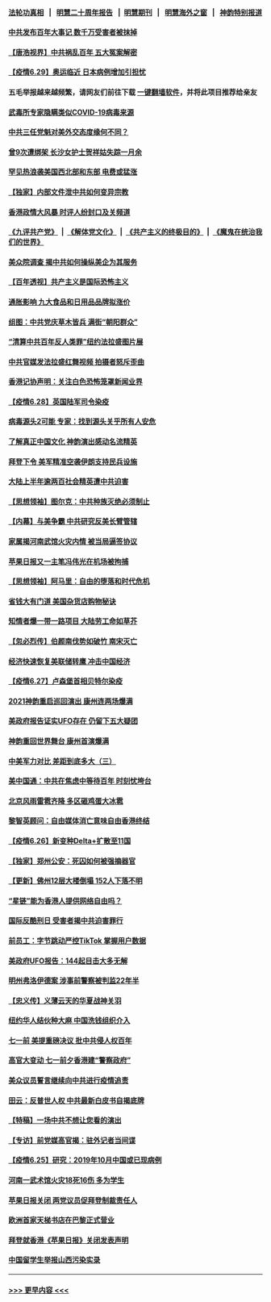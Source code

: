 #### [法轮功真相](https://github.com/gfw-breaker/truth/blob/master/README.md?t=0) &nbsp;&nbsp;|&nbsp;&nbsp; [明慧二十周年报告](https://github.com/gfw-breaker/mh-reports/blob/master/README.md?t=0) &nbsp;&nbsp;|&nbsp;&nbsp;[明慧期刊](https://github.com/gfw-breaker/mh-qikan) &nbsp;&nbsp;|&nbsp;&nbsp; [明慧海外之窗](https://github.com/gfw-breaker/mh-news/blob/master/README.md?t=0) &nbsp;&nbsp;|&nbsp;&nbsp; [神韵特别报道](https://github.com/gfw-breaker/mh-news/blob/master/shenyun.md?t=0)
#### [中共发布百年大事记 数千万受害者被抹掉](../pages/nf4514/n13056042.md?t=06292352) 
#### [【唐浩视界】中共祸乱百年 五大冤案解密](../pages/nf4514/n13055714.md?t=06292352) 
#### [【疫情6.29】奥运临近 日本病例增加引担忧](../pages/nf4514/n13055335.md?t=06292352) 
#### 五毛举报越来越频繁，请网友们前往下载 [一键翻墙软件](https://github.com/gfw-breaker/ssr-accounts)，并将此项目推荐给亲友
#### [武毒所专家隐瞒类似COVID-19病毒来源](../pages/nf4514/n13054287.md?t=06292352) 
#### [中共三任党魁对美外交态度缘何不同？](../pages/nf4514/n13049219.md?t=06292352) 
#### [曾9次遭绑架 长沙女护士贺祥姑失踪一月余](../pages/nf4514/n13053392.md?t=06292352) 
#### [罕见热浪袭美国西北部和东部 电费或猛涨](../pages/nf4514/n13053910.md?t=06292352) 
#### [【独家】内部文件泄中共如何变异宗教](../pages/nf4514/n13031727.md?t=06292352) 
#### [香港政情大风暴 时评人纷封口及关频道](../pages/nf4514/n13053872.md?t=06292352) 
#### [《九评共产党》](https://github.com/begood0513/9ping.md/blob/master/README.md) &nbsp;|&nbsp; [《解体党文化》](../../../../jtdwh.md/blob/master/README.md)  &nbsp;|&nbsp; [《共产主义的终极目的》](../../../../gczydzjmd.md/blob/master/README.md) &nbsp;|&nbsp; [《魔鬼在统治我们的世界》](../../../../mgztzwmdsj.md/blob/master/README.md) 
#### [美众院调查 揭中共如何操纵美企为其服务](../pages/nf4514/n13053664.md?t=06292352) 
#### [【百年透视】共产主义是国际恐怖主义](../pages/nf4514/n13052583.md?t=06292352) 
#### [通胀影响 九大食品和日用品品牌拟涨价](../pages/nf4514/n13053586.md?t=06292352) 
#### [组图：中共党庆草木皆兵 满街“朝阳群众”](../pages/nf4514/n13053804.md?t=06292352) 
#### [“清算中共百年反人类罪”纽约法拉盛图片展](../pages/nf4514/n13052220.md?t=06292352) 
#### [中共官媒发法拉盛红舞视频 拍摄者怒斥歪曲](../pages/nf4514/n13052125.md?t=06292352) 
#### [香港记协声明：关注白色恐怖笼罩新闻业界](../pages/nf4514/n13053610.md?t=06292352) 
#### [【疫情6.28】英国陆军司令染疫](../pages/nf4514/n13052662.md?t=06292352) 
#### [病毒源头2可能 专家：找到源头关乎所有人安危](../pages/nf4514/n13045323.md?t=06292352) 
#### [了解真正中国文化 神韵演出感动名流精英](../pages/nf4514/n13051943.md?t=06292352) 
#### [拜登下令 美军精准空袭伊朗支持民兵设施](../pages/nf4514/n13051694.md?t=06292352) 
#### [大陆上半年逾两百社会精英遭中共迫害](../pages/nf4514/n13044485.md?t=06292352) 
#### [【思想领袖】图尔克：中共种族灭绝必须制止](../pages/nf4514/n13015910.md?t=06292352) 
#### [【内幕】与美争霸 中共研究反美长臂管辖](../pages/nf4514/n13024693.md?t=06292352) 
#### [家属揭河南武馆火灾内情 被当局逼签协议](../pages/nf4514/n13050481.md?t=06292352) 
#### [苹果日报又一主笔冯伟光在机场被拘捕](../pages/nf4514/n13051282.md?t=06292352) 
#### [【思想领袖】阿马里：自由的堕落和时代危机](../pages/nf4514/n12992285.md?t=06292352) 
#### [省钱大有门道 美国杂货店购物秘诀](../pages/nf4514/n13050937.md?t=06292352) 
#### [知情者爆一带一路项目 大陆劳工命如草芥](../pages/nf4514/n13050458.md?t=06292352) 
#### [【忽必烈传】伯颜南伐势如破竹 南宋灭亡](../pages/nf4514/n13026118.md?t=06292352) 
#### [经济快速恢复美联储转鹰 冲击中国经济](../pages/nf4514/n13051022.md?t=06292352) 
#### [【疫情6.27】卢森堡首相贝特尔染疫](../pages/nf4514/n13050578.md?t=06292352) 
#### [2021神韵重启巡回演出 康州连两场爆满](../pages/nf4514/n13050441.md?t=06292352) 
#### [美政府报告证实UFO存在 仍留下五大疑团](../pages/nf4514/n13050021.md?t=06292352) 
#### [神韵重回世界舞台 康州首演爆满](../pages/nf4514/n13049575.md?t=06292352) 
#### [中美军力对比 差距到底多大（三）](../pages/nf4514/n13049438.md?t=06292352) 
#### [美中国通：中共在焦虑中等待百年 时刻忧垮台](../pages/nf4514/n13048820.md?t=06292352) 
#### [北京风雨雷雹齐降 多区砸鸡蛋大冰雹](../pages/nf4514/n13049437.md?t=06292352) 
#### [黎智英顾问：自由媒体消亡意味自由香港终结](../pages/nf4514/n13049271.md?t=06292352) 
#### [【疫情6.26】新变种Delta+扩散至11国](../pages/nf4514/n13049116.md?t=06292352) 
#### [【独家】郑州公安：死囚如何被强摘器官](../pages/nf4514/n13045496.md?t=06292352) 
#### [【更新】佛州12层大楼倒塌 152人下落不明](../pages/nf4514/n13044859.md?t=06292352) 
#### [“星链”能为香港人提供网络自由吗？](../pages/nf4514/n13049224.md?t=06292352) 
#### [国际反酷刑日 受害者揭中共迫害罪行](../pages/nf4514/n13048457.md?t=06292352) 
#### [前员工：字节跳动严控TikTok 掌握用户数据](../pages/nf4514/n13048934.md?t=06292352) 
#### [美政府UFO报告：144起目击大多无解](../pages/nf4514/n13048277.md?t=06292352) 
#### [明州弗洛伊德案 涉事前警察被判监22年半](../pages/nf4514/n13048342.md?t=06292352) 
#### [【忠义传】义薄云天的华夏战神关羽](../pages/nf4514/n13048015.md?t=06292352) 
#### [纽约华人结伙种大麻 中国洗钱组织介入](../pages/nf4514/n13048376.md?t=06292352) 
#### [七一前 美提重磅决议 批中共侵人权百年](../pages/nf4514/n13048047.md?t=06292352) 
#### [高官大变动 七一前夕香港建“警察政府”](../pages/nf4514/n13048072.md?t=06292352) 
#### [美众议员誓言继续向中共进行疫情追责](../pages/nf4514/n13047641.md?t=06292352) 
#### [田云：反普世人权 中共最新白皮书自揭底牌](../pages/nf4514/n13046140.md?t=06292352) 
#### [【特稿】一场中共不想让您看的演出](../pages/nf4514/n13046482.md?t=06292352) 
#### [【专访】前党媒高官揭：驻外记者当间谍](../pages/nf4514/n13015628.md?t=06292352) 
#### [【疫情6.25】研究：2019年10月中国或已现病例](../pages/nf4514/n13046949.md?t=06292352) 
#### [河南一武术馆火灾18死16伤 多为学生](../pages/nf4514/n13046043.md?t=06292352) 
#### [苹果日报关闭 两党议员促拜登制裁责任人](../pages/nf4514/n13046111.md?t=06292352) 
#### [欧洲首家天梯书店在巴黎正式营业](../pages/nf4514/n13045524.md?t=06292352) 
#### [拜登就香港《苹果日报》关闭发表声明](../pages/nf4514/n13045469.md?t=06292352) 
#### [中国留学生举报山西污染实录](../pages/nf4514/n13044676.md?t=06292352) 

----
#### [ >>> 更早内容 <<< ](../indexes/nf4514-earlier.md)
